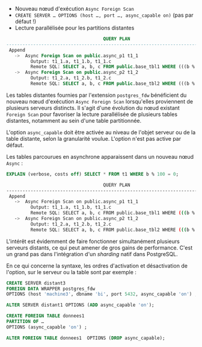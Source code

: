 <!--
Les commits sur ce sujet sont :

* https://git.postgresql.org/gitweb/?p=postgresql.git;a=commit;h=27e1f14563cf982f1f4d71e21ef247866662a052

Discussion

* https://gitlab.dalibo.info/formation/workshops/-/issues/117

-->

<div class="slide-content">

* Nouveau nœud d'exécution `Async Foreign Scan`
* `CREATE SERVER … OPTIONS (host …, port …, async_capable on)`  (pas par défaut !)
* Lecture parallélisée pour les partitions distantes

```sql
                                    QUERY PLAN                                    
----------------------------------------------------------------------------------
 Append
   ->  Async Foreign Scan on public.async_p1 t1_1
         Output: t1_1.a, t1_1.b, t1_1.c
         Remote SQL: SELECT a, b, c FROM public.base_tbl1 WHERE (((b % 100) = 0))
   ->  Async Foreign Scan on public.async_p2 t1_2
         Output: t1_2.a, t1_2.b, t1_2.c
         Remote SQL: SELECT a, b, c FROM public.base_tbl2 WHERE (((b % 100) = 0))
```

</div>

<div class="notes">

Les tables distantes fournies par l'extension `postgres_fdw` bénéficient du
nouveau nœud d'exécution `Async Foreign Scan` lorsqu'elles proviennent de plusieurs
serveurs distincts. Il s'agit d'une évolution du nœud existant `Foreign Scan` pour
favoriser la lecture parallélisée de plusieurs tables distantes, notamment au sein d'une 
table partitionnée. <!-- ça marche aussi pour des tables étrangères isolées lues jointes avec UNION ALL -->

L'option `async_capable` doit être activée au niveau de l'objet serveur ou de
la table distante, selon la granularité voulue. L'option n'est pas active par défaut.

Les tables parcourues en asynchrone apparaissent dans un nouveau nœud `Async` :

```sql
EXPLAIN (verbose, costs off) SELECT * FROM t1 WHERE b % 100 = 0;
```
```sh
                                    QUERY PLAN                                    
----------------------------------------------------------------------------------
 Append
   ->  Async Foreign Scan on public.async_p1 t1_1
         Output: t1_1.a, t1_1.b, t1_1.c
         Remote SQL: SELECT a, b, c FROM public.base_tbl1 WHERE (((b % 100) = 0))
   ->  Async Foreign Scan on public.async_p2 t1_2
         Output: t1_2.a, t1_2.b, t1_2.c
         Remote SQL: SELECT a, b, c FROM public.base_tbl2 WHERE (((b % 100) = 0))
```

L'intérêt est évidemment de faire fonctionner simultanément plusieurs serveurs
distants, ce qui peut amener de gros gains de performance. C'est un grand pas
dans l'intégration d'un _sharding_ natif dans PostgreSQL.

En ce qui concerne la syntaxe, les ordres d'activation et désactivation de l'option,
sur le serveur ou la table sont par exemple :

```sql
CREATE SERVER distant3
FOREIGN DATA WRAPPER postgres_fdw
OPTIONS (host 'machine3', dbname 'bi', port 5432, async_capable 'on') ;
```
```sql
ALTER SERVER distant1 OPTIONS (ADD async_capable 'on');
```
```sql
CREATE FOREIGN TABLE donnees1
PARTITION OF …
OPTIONS (async_capable 'on') ;
```
```sql
ALTER FOREIGN TABLE donnees1  OPTIONS (DROP async_capable);
```

</div>
